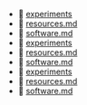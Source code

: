 * 📂 [experiments](experiments)
* 📄 [resources.md](resources.md)
* 📄 [software.md](software.md)
* 📂 [experiments](experiments)
* 📄 [resources.md](resources.md)
* 📄 [software.md](software.md)
* 📂 [experiments](experiments)
* 📄 [resources.md](resources.md)
* 📄 [software.md](software.md)
